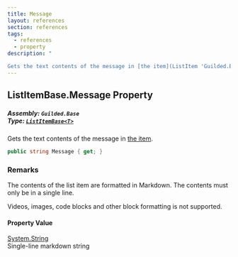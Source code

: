 ```yaml
---
title: Message
layout: references
section: references
tags:
  - references
  - property
description: "

Gets the text contents of the message in [the item](ListItem 'Guilded.Base.Content.ListItem')."
---
```


## ListItemBase<T>.Message Property
##### **Assembly:** `Guilded.Base`<br/>**Type:** [`ListItemBase<T>`](ListItemBase_T_ 'Guilded.Base.Content.ListItemBase<T>')

Gets the text contents of the message in [the item](ListItem 'Guilded.Base.Content.ListItem').

```csharp
public string Message { get; }
```

### Remarks
  
The contents of the list item are formatted in Markdown. The contents must only be in a single line.  
  
Videos, images, code blocks and other block formatting is not supported.

#### Property Value
[System.String](https://docs.microsoft.com/en-us/dotnet/api/System.String 'System.String')  
Single-line markdown string